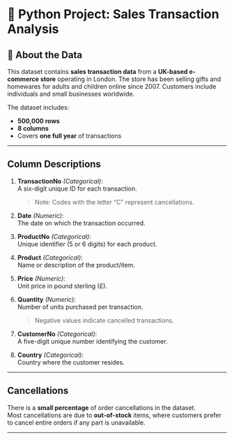 # 🐍 Python Project: Sales Transaction Analysis

## 📝 About the Data

This dataset contains **sales transaction data** from a **UK-based e-commerce store** operating in London. The store has been selling gifts and homewares for adults and children online since 2007. Customers include individuals and small businesses worldwide.

The dataset includes:
- **500,000 rows**
- **8 columns**
- Covers **one full year** of transactions

---

##  Column Descriptions

1. **TransactionNo** *(Categorical)*:  
   A six-digit unique ID for each transaction.  
   > Note: Codes with the letter “C” represent cancellations.

2. **Date** *(Numeric)*:  
   The date on which the transaction occurred.

3. **ProductNo** *(Categorical)*:  
   Unique identifier (5 or 6 digits) for each product.

4. **Product** *(Categorical)*:  
   Name or description of the product/item.

5. **Price** *(Numeric)*:  
   Unit price in pound sterling (£).

6. **Quantity** *(Numeric)*:  
   Number of units purchased per transaction.  
   > Negative values indicate cancelled transactions.

7. **CustomerNo** *(Categorical)*:  
   A five-digit unique number identifying the customer.

8. **Country** *(Categorical)*:  
   Country where the customer resides.

---

##  Cancellations

There is a **small percentage** of order cancellations in the dataset.  
Most cancellations are due to **out-of-stock** items, where customers prefer to cancel entire orders if any part is unavailable.

---

